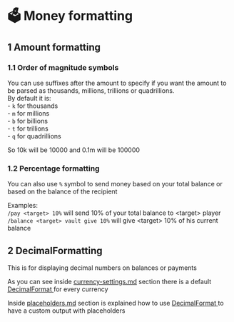 # 🗳️ Money formatting

## 1 Amount formatting

### 1.1 Order of magnitude symbols

You can use suffixes after the amount to specify if you want the amount to be parsed as thousands, millions, trillions or quadrillions.\
By default it is:\
\- `k` for thousands\
\- `m` for millions\
\- `b` for billions\
\- `t` for trillions\
\- `q` for quadrillions

So 10k will be 10000 and 0.1m will be 100000

### 1.2 Percentage formatting

You can also use `%` symbol to send money based on your total balance or based on the balance of the recipient

Examples:\
`/pay <target> 10%` will send 10% of your total balance to \<target> player\
`/balance <target> vault give 10%` will give \<target> 10% of his current balance

## 2 DecimalFormatting

This is for displaying decimal numbers on balances or payments

As you can see inside [currency-settings.md](multiple-currencies-with-offline-payments/currency-settings.md "mention") section there is a default [DecimalFormat ](https://www.baeldung.com/java-decimalformat)for every currency

Inside [placeholders.md](../features/placeholders.md "mention") section is explained how to use [DecimalFormat ](https://www.baeldung.com/java-decimalformat)to have a custom output with placeholders
